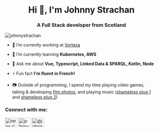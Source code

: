 <h1 align="center">Hi 👋, I'm Johnny Strachan</h1>
<h3 align="center">A Full Stack developer from Scotland</h3>

<p align="left"> <img src="https://komarev.com/ghpvc/?username=johnnystrachan&label=Profile%20views&color=0e75b6&style=flat" alt="johnnystrachan" /> </p>

- 🔭 I’m currently working at [Vortexa](https://www.vortexa.com//)

- 🌱 I’m currently learning **Kubernetes, AWS**

- 💬 Ask me about **Vue, Typescript, Linked Data & SPARQL, Kotlin, Node**

- ⚡ Fun fact **I'm fluent in French!**
- :camera: Outside of programming, I spend my time playing video games, taking & developing [film photos](https://www.instagram.com/bxstxrd_film/), and playing music ([shameless plug 1](https://soundcloud.com/alltalkedi) and [shameless plug 2](https://soundcloud.com/johnny-strachan))

<p align="left">
<h3 align="left">Connect with me:</h3>
<a href="https://linkedin.com/in/jonathanpstrachan" target="blank"><img align="center" src="https://cdn.jsdelivr.net/npm/simple-icons@3.0.1/icons/linkedin.svg" alt="https://www.linkedin.com/in/jonathanpstrachan" height="30" width="40" /></a>
<a href="https://instagram.com/johnnystrachan" target="blank"><img align="center" src="https://cdn.jsdelivr.net/npm/simple-icons@3.0.1/icons/instagram.svg" alt="johnnystrachan" height="30" width="40" /></a>
<a href="https://medium.com/@johnnystrachan" target="blank"><img align="center" src="https://cdn.jsdelivr.net/npm/simple-icons@3.0.1/icons/medium.svg" alt="@johnnystrachan" height="30" width="40" /></a>
</p>
